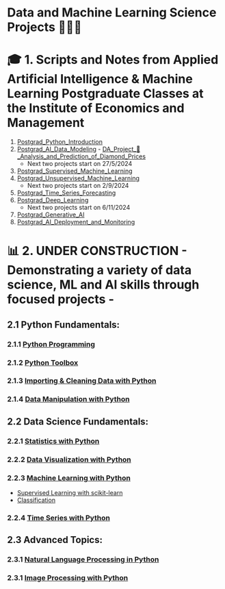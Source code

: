 # Data and Machine Learning Science Projects 🧑🏼‍💻
 # 🎓 1. Scripts and Notes from Applied Artificial Intelligence & Machine Learning Postgraduate Classes at the Institute of Economics and Management
  1. [Postgrad_Python_Introduction](https://github.com/miguelcaldeiraa/Postgrad_Python_Introduction.git)
  2. [Postgrad_AI_Data_Modeling](https://github.com/miguelcaldeiraa/Postgrad_AI_Data_Modeling.git) - [DA_Project_💎_Analysis_and_Prediction_of_Diamond_Prices]()
     - Next two projects start on 27/5/2024
  4. [Postgrad_Supervised_Machine_Learning](https://github.com/miguelcaldeiraa/Postgrad_Supervised_Machine_Learning.git)
  5. [Postgrad_Unsupervised_Machine_Learning](https://github.com/miguelcaldeiraa/Postgrad_Unsupervised_Machine_Learning.git)
     - Next two projects start on 2/9/2024 
  7. [Postgrad_Time_Series_Forecasting](https://github.com/miguelcaldeiraa/Postgrad_Time_Series_Forecasting.git)
  8. [Postgrad_Deep_Learning](https://github.com/miguelcaldeiraa/Postgrad_Deep_Learning.git)
     - Next two projects start on 6/11/2024
  10. [Postgrad_Generative_AI](https://github.com/miguelcaldeiraa/Postgrad_Generative_AI.git)
  11. [Postgrad_AI_Deployment_and_Monitoring](https://github.com/miguelcaldeiraa/Postgrad_AI_Deployment_and_Monitoring.git)
 # 📊 2. UNDER CONSTRUCTION - Demonstrating a variety of data science, ML and AI skills through focused projects - 
## 2.1 Python Fundamentals:
### 2.1.1 [Python Programming]()
### 2.1.2 [Python Toolbox]()
### 2.1.3 [Importing & Cleaning Data with Python]()
### 2.1.4 [Data Manipulation with Python]()

## 2.2 Data Science Fundamentals:
### 2.2.1 [Statistics with Python]()
### 2.2.2 [Data Visualization with Python]()
### 2.2.3 [Machine Learning with Python]()
   - [Supervised Learning with scikit-learn]()
   - [Classification]()
### 2.2.4 [Time Series with Python]()

## 2.3 Advanced Topics:
### 2.3.1 [Natural Language Processing in Python]()
### 2.3.1 [Image Processing with Python]()

     




